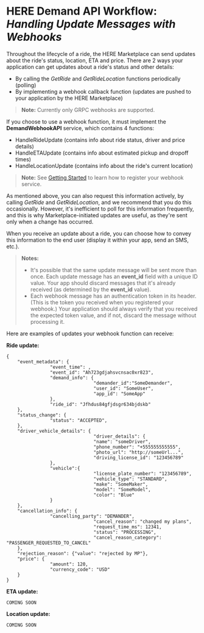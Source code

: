 # HERE Demand API Workflow: *Handling Update Messages with Webhooks* #

Throughout the lifecycle of a ride, the HERE Marketplace can send updates about the ride's status, location, ETA and price. There are 2 ways your application can get updates about a ride's status and other details:

* By calling the *GetRide* and *GetRideLocation* functions periodically (polling)
* By implementing a webhook callback function (updates are pushed to your application by the HERE Marketplace)

>**Note:** Currently only GRPC webhooks are supported.

If you choose to use a webhook function, it must implement the **DemandWebhookAPI** service, which contains 4 functions: 

* HandleRideUpdate (contains info about ride status, driver and price details)
* HandleETAUpdate (contains info about estimated pickup and dropoff times) 
* HandleLocationUpdate (contains info about the ride's current location)

>**Note:** See [Getting Started](DemandDevGuide_GettingStarted.md) to learn how to register your webhook service.

As mentioned above, you can also request this information actively, by calling *GetRide* and *GetRideLocation*, and we recommend that you do this occasionally. However, it's inefficient to poll for this information frequently, and this is why Marketplace-initiated updates are useful, as they're sent only when a change has occurred.

When you receive an update about a ride, you can choose how to convey this information to the end user (display it within your app, send an SMS, etc.).

>**Notes:** 
>* It's possible that the same update message will be sent more than once. Each update message has an **event_id** field with a unique ID value. Your app should discard messages that it's already received (as determined by the **event_id** value).
>* Each webhook message has an authentication token in its header. (This is the token you received when you registered your webhook.) Your application should always verify that you received the expected token value, and if not, discard the message without processing it.

Here are examples of updates your webhook function can receive:

**Ride update:**

```
{
    "event_metadata": {
                "event_time": ,
                "event_id": "Ah723gdjahsvcnsac0xr823",
                "demand_info": {
                                "demander_id":"SomeDemander",
                                "user_id": "SomeUser",
                                "app_id": "SomeApp"
                },
                "ride_id": "Jfhdus84gfjdsgr634bjdskb"
    },
    "status_change": {
                "status": "ACCEPTED",
    },
    "driver_vehicle_details": {
                                "driver_details": {
                                "name": "someDriver",
                                "phone_number": "+555555555555",
                                "photo_url": "http://someUrl...",
                                "driving_license_id": "123456789"
                },
                "vehicle":{
                                "license_plate_number": "123456789",
                                "vehicle_type": "STANDARD",
                                "make": "SomeMaker",
                                "model": "SomeModel",
                                "color": "Blue"
                }
    },
    "cancellation_info": {
                "cancelling_party": "DEMANDER",
                                "cancel_reason": "changed my plans",
                                "request_time_ms": 12341,
                                "status": "PROCESSING",
                                "cancel_reason_category": "PASSENGER_REQUESTED_TO_CANCEL"
    },
    "rejection_reason": {"value": "rejected by MP"},
    "price": {
                "amount": 120,
                "currency_code": "USD"
    }
}
```

**ETA update:**

	COMING SOON


**Location update:**

	COMING SOON



